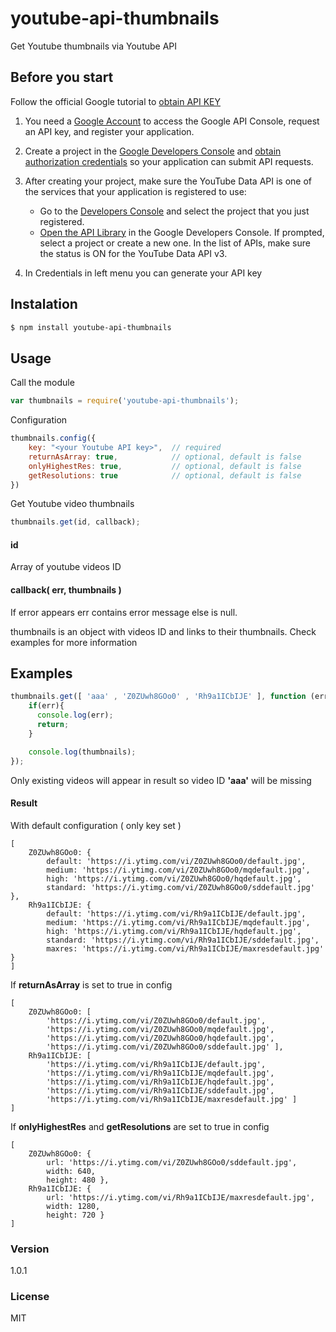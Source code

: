 # youtube-api-thumbnails
Get Youtube thumbnails via Youtube API

## Before you start

Follow the official Google tutorial to [obtain API KEY](https://developers.google.com/youtube/v3/getting-started#before-you-start)

 1. You need a [Google Account](https://www.google.com/accounts/NewAccount) to access the Google API Console, request an API key, and register your application.
 2. Create a project in the [Google Developers Console](https://console.developers.google.com) and [obtain authorization credentials](https://developers.google.com/youtube/registering_an_application) so your application can submit API requests.
 3. After creating your project, make sure the YouTube Data API is one of the services that your application is registered to use:

     - Go to the [Developers Console](https://console.developers.google.com/) and select the project that you just registered.
     - [Open the API Library](https://console.developers.google.com/apis/library?project=_) in the Google Developers Console. If prompted, select a project or create a new one. In the list of APIs, make sure the status is ON for the YouTube Data API v3.
 4. In Credentials in left menu you can generate your API key

## Instalation
```sh
$ npm install youtube-api-thumbnails
```
## Usage

Call the module
```javascript
var thumbnails = require('youtube-api-thumbnails');
```
Configuration
```javascript
thumbnails.config({
  	key: "<your Youtube API key>",	// required
    returnAsArray: true,			// optional, default is false
	onlyHighestRes: true,			// optional, default is false
	getResolutions: true			// optional, default is false
})
```
Get Youtube video thumbnails
```javascript
thumbnails.get(id, callback);
```
#### id
Array of youtube videos ID

#### callback( err, thumbnails )
If error appears err contains error message else is null.

thumbnails is an object with videos ID and links to their thumbnails. Check examples for more information

## Examples
```javascript
thumbnails.get([ 'aaa' , 'Z0ZUwh8GOo0' , 'Rh9a1ICbIJE' ], function (err, thumbnails) {
    if(err){
      console.log(err);
      return;
    }

    console.log(thumbnails);
});
```

Only existing videos will appear in result so video ID **'aaa'** will be missing

#### Result
With default configuration ( only key set )
```
[
	Z0ZUwh8GOo0: {
    	default: 'https://i.ytimg.com/vi/Z0ZUwh8GOo0/default.jpg',
    	medium: 'https://i.ytimg.com/vi/Z0ZUwh8GOo0/mqdefault.jpg',
    	high: 'https://i.ytimg.com/vi/Z0ZUwh8GOo0/hqdefault.jpg',
    	standard: 'https://i.ytimg.com/vi/Z0ZUwh8GOo0/sddefault.jpg' },
  	Rh9a1ICbIJE: {
  		default: 'https://i.ytimg.com/vi/Rh9a1ICbIJE/default.jpg',
    	medium: 'https://i.ytimg.com/vi/Rh9a1ICbIJE/mqdefault.jpg',
    	high: 'https://i.ytimg.com/vi/Rh9a1ICbIJE/hqdefault.jpg',
    	standard: 'https://i.ytimg.com/vi/Rh9a1ICbIJE/sddefault.jpg',
    	maxres: 'https://i.ytimg.com/vi/Rh9a1ICbIJE/maxresdefault.jpg' }
]

```

If **returnAsArray** is set to true in config

```
[
	Z0ZUwh8GOo0: [
    	'https://i.ytimg.com/vi/Z0ZUwh8GOo0/default.jpg',
    	'https://i.ytimg.com/vi/Z0ZUwh8GOo0/mqdefault.jpg',
    	'https://i.ytimg.com/vi/Z0ZUwh8GOo0/hqdefault.jpg',
    	'https://i.ytimg.com/vi/Z0ZUwh8GOo0/sddefault.jpg' ],
  	Rh9a1ICbIJE: [
    	'https://i.ytimg.com/vi/Rh9a1ICbIJE/default.jpg',
    	'https://i.ytimg.com/vi/Rh9a1ICbIJE/mqdefault.jpg',
    	'https://i.ytimg.com/vi/Rh9a1ICbIJE/hqdefault.jpg',
    	'https://i.ytimg.com/vi/Rh9a1ICbIJE/sddefault.jpg',
    	'https://i.ytimg.com/vi/Rh9a1ICbIJE/maxresdefault.jpg' ]
]
```

If **onlyHighestRes** and **getResolutions** are set to true in config

```
[
	Z0ZUwh8GOo0: {
    	url: 'https://i.ytimg.com/vi/Z0ZUwh8GOo0/sddefault.jpg',
    	width: 640,
   		height: 480 },
  	Rh9a1ICbIJE: {
    	url: 'https://i.ytimg.com/vi/Rh9a1ICbIJE/maxresdefault.jpg',
    	width: 1280,
    	height: 720 }
]
```
### Version
1.0.1
### License
MIT
